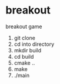breakout
========

breakout game

1. git clone
2. cd into directory
3. mkdir build
4. cd build
5. cmake ..
6. make
7. ./main
